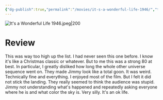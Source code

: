 ```yaml
---
{"dg-publish":true,"permalink":"/movies/it-s-a-wonderful-life-1946/","tags":["movies"],"created":"2024-06-18","updated":"2024-10-18"}
---
```



![It's a Wonderful Life 1946.jpeg|200](/img/user/Attachments/It's%20a%20Wonderful%20Life%201946.jpeg)

# Review

This was way too high up the list. I had never seen this one before. I know it's like a Christmas classic or whatever. But to me this was a strong 80 at best. In particular, I greatly disliked how long the whole other universe sequence went on. They made Jimmy look like a total goon. It was weird. Technically fine and everything. I enjoyed most of the film. But I felt it did not stick the landing. They really seemed to think the audience was stupid. Jimmy not understanding what's happened and repeatedly asking everyone where he is and what color the sky is. Very silly. It's an ok life.
